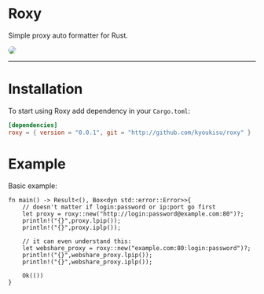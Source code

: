 

# Roxy

Simple proxy auto formatter for Rust.

<img src="https://n.opnxng.com/pic/orig/media%2FErdsQfpW4AAV6t4.jpg" style="border-radius:10px">

___

# Installation

To start using Roxy add dependency in your `Cargo.toml`:

```toml
[dependencies]
roxy = { version = "0.0.1", git = "http://github.com/kyoukisu/roxy" }
```

# Example


Basic example:

```rust,no_run
fn main() -> Result<(), Box<dyn std::error::Error>>{
    // doesn't matter if login:password or ip:port go first
    let proxy = roxy::new("http://login:password@example.com:80")?;
    println!("{}",proxy.lpip());
    println!("{}",proxy.iplp());

    // it can even understand this:
    let webshare_proxy = roxy::new("example.com:80:login:password")?;
    println!("{}",webshare_proxy.lpip());
    println!("{}",webshare_proxy.iplp());

    Ok(())
}
```